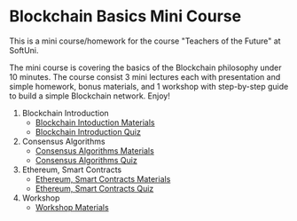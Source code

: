 # Blockchain Basics Mini Course

This is a mini course/homework for the course "Teachers of the Future" at SoftUni.

The mini course is covering the basics of the Blockchain philosophy under 10 minutes. The course consist 3 mini lectures each with presentation and simple homework, bonus materials, and 1 workshop with step-by-step guide to build a simple Blockchain network. Enjoy!

1. Blockchain Introduction
    * [Blockchain Intoduction Materials](https://github.com/mdamyanova/Blockchain-Basics-Mini-Course/tree/master/01.Blockchain%20Introduction)
    * [Blockchain Introduction Quiz](https://quizizz.com/admin/quiz/5d2f6929f2b3cd001aa37fdb/blockchain-introduction)
1. Consensus Algorithms
    * [Consensus Algorithms Materials](https://github.com/mdamyanova/Blockchain-Basics-Mini-Course/tree/master/02.Consensus%20Algorithms)
    * [Consensus Algorithms Quiz](https://quizizz.com/admin/quiz/5d2f72e469e55c001aaee0b4/consensus-algorithms-introduction)
1. Ethereum, Smart Contracts
    * [Ethereum, Smart Contracts Materials](https://github.com/mdamyanova/Blockchain-Basics-Mini-Course/tree/master/03.Ethereum%2C%20Smart%20Contracts)
    * [Ethereum, Smart Contracts Quiz](https://quizizz.com/admin/quiz/5d303be8b1a002001dca2ed0/ethereum-smart-contracts-introduction)
1. Workshop
    * [Workshop Materials](https://github.com/mdamyanova/Blockchain-Basics-Mini-Course/tree/master/04.Workshop)
